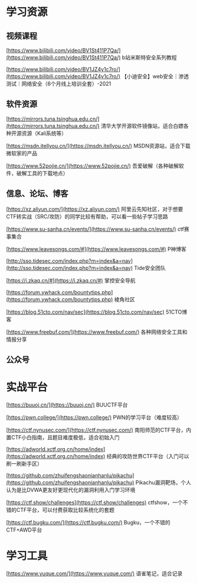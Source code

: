 
# 学习资源

## 视频课程

[https://www.bilibili.com/video/BV1St411P7Qa/](https://www.bilibili.com/video/BV1St411P7Qa/)
b站米斯特安全系列教程

[https://www.bilibili.com/video/BV1JZ4y1c7ro/](https://www.bilibili.com/video/BV1JZ4y1c7ro/)
【小迪安全】web安全｜渗透测试｜网络安全（6个月线上培训全套）-2021

## 软件资源

[https://mirrors.tuna.tsinghua.edu.cn/](https://mirrors.tuna.tsinghua.edu.cn/)
清华大学开源软件镜像站，适合白嫖各种开源资源（Kali系统等）

[https://msdn.itellyou.cn/](https://msdn.itellyou.cn/)
MSDN资源站，适合下载微软家的产品

[https://www.52pojie.cn/](https://www.52pojie.cn/)
吾爱破解（各种破解软件，破解工具的下载地点）

## 信息、论坛、博客

[https://xz.aliyun.com/](https://xz.aliyun.com/)
阿里云先知社区，对于想要CTF转实战（SRC/攻防）的同学比较有帮助，可以看一些帖子学习思路

[https://www.su-sanha.cn/events/](https://www.su-sanha.cn/events/)
ctf赛事集合

[https://www.leavesongs.com/#](https://www.leavesongs.com/#)
P神博客

[http://sso.tidesec.com/index.php?m=index&a=nav](http://sso.tidesec.com/index.php?m=index&a=nav)
Tide安全团队

[https://i.zkaq.cn/#](https://i.zkaq.cn/#)
掌控安全导航

[https://forum.ywhack.com/bountytips.php](https://forum.ywhack.com/bountytips.php)
棱角社区

[https://blog.51cto.com/nav/sec](https://blog.51cto.com/nav/sec)
51CTO博客

[https://www.freebuf.com/](https://www.freebuf.com/)
各种网络安全工具和情报分享

## 公众号

# 实战平台

[https://buuoj.cn/](https://buuoj.cn/)
BUUCTF平台

[https://pwn.college/](https://pwn.college/)
PWN的学习平台（难度较高）

[https://ctf.nynusec.com/](https://ctf.nynusec.com/)
南阳师范的CTF平台，内置CTF小白指南，且题目难度极低，适合初始入门

[https://adworld.xctf.org.cn/home/index](https://adworld.xctf.org.cn/home/index)
经典的攻防世界CTF平台（入门可以刷一刷新手区）

[https://github.com/zhuifengshaonianhanlu/pikachu](https://github.com/zhuifengshaonianhanlu/pikachu)
Pikachu漏洞靶场，个人认为是比DVWA更友好更现代化的漏洞利用入门学习环境

[https://ctf.show/challenges](https://ctf.show/challenges)
ctfshow，一个不错的CTF平台，可以付费获取比较系统化的套题

[https://ctf.bugku.com/](https://ctf.bugku.com/)
Bugku，一个不错的CTF+AWD平台

# 学习工具

[https://www.yuque.com/](https://www.yuque.com/)
语雀笔记，适合记录